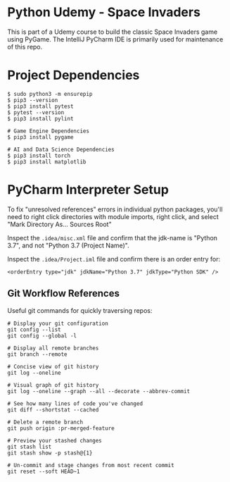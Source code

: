 # Python Udemy - Space Invaders

This is part of a Udemy course to build the classic Space Invaders game using PyGame.
The IntelliJ PyCharm IDE is primarily used for maintenance of this repo.

# Project Dependencies

```
$ sudo python3 -m ensurepip
$ pip3 --version
$ pip3 install pytest
$ pytest --version
$ pip3 install pylint

# Game Engine Dependencies
$ pip3 install pygame

# AI and Data Science Dependencies
$ pip3 install torch
$ pip3 install matplotlib
```

# PyCharm Interpreter Setup

To fix "unresolved references" errors in individual python packages, you'll need to right click directories with module imports, right click, and select "Mark Directory As... Sources Root"  

Inspect the `.idea/misc.xml` file and confirm that the jdk-name is "Python 3.7", and not "Python 3.7 (Project Name)".  

Inspect the `.idea/Project.iml` file and confirm there is an order entry for:  
```
<orderEntry type="jdk" jdkName="Python 3.7" jdkType="Python SDK" />
```

## Git Workflow References

Useful git commands for quickly traversing repos:  
```
# Display your git configuration
git config --list
git config --global -l

# Display all remote branches
git branch --remote

# Concise view of git history
git log --oneline

# Visual graph of git history
git log --oneline --graph --all --decorate --abbrev-commit

# See how many lines of code you've changed
git diff --shortstat --cached

# Delete a remote branch
git push origin :pr-merged-feature

# Preview your stashed changes
git stash list
git stash show -p stash@{1}

# Un-commit and stage changes from most recent commit
git reset --soft HEAD~1
```
